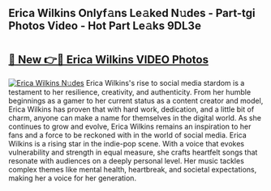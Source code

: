 ## Erica Wilkins Onlyf𝚊ns Le𝚊ked N𝚞des - Part-tgi Photos Video - Hot Part Le𝚊ks 9DL3e

# <h2><a href="http://ab78689.deff.icu/?id=Erica+Wilkins">🔗 New 👉🔴 Erica Wilkins VIDEO Photos</a></h2>

[![Erica Wilkins N𝚞des](https://i.imgur.com/rIISA9y.gif)](http://ab78689.deff.icu/?id=Erica+Wilkins)
Erica Wilkins's rise to social media stardom is a testament to her resilience, creativity, and authenticity. From her humble beginnings as a gamer to her current status as a content creator and model, Erica Wilkins has proven that with hard work, dedication, and a little bit of charm, anyone can make a name for themselves in the digital world. As she continues to grow and evolve, Erica Wilkins remains an inspiration to her fans and a force to be reckoned with in the world of social media. Erica Wilkins is a rising star in the indie-pop scene. With a voice that evokes vulnerability and strength in equal measure, she crafts heartfelt songs that resonate with audiences on a deeply personal level. Her music tackles complex themes like mental health, heartbreak, and societal expectations, making her a voice for her generation.
